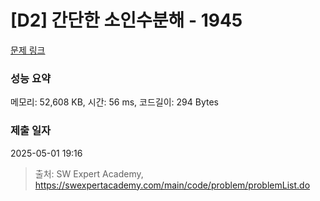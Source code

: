 # [D2] 간단한 소인수분해 - 1945 

[문제 링크](https://swexpertacademy.com/main/code/problem/problemDetail.do?contestProbId=AV5Pl0Q6ANQDFAUq) 

### 성능 요약

메모리: 52,608 KB, 시간: 56 ms, 코드길이: 294 Bytes

### 제출 일자

2025-05-01 19:16



> 출처: SW Expert Academy, https://swexpertacademy.com/main/code/problem/problemList.do